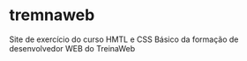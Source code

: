 # tremnaweb
Site de exercício do curso HMTL e CSS Básico da formação de desenvolvedor WEB do TreinaWeb
